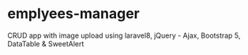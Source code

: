 # emplyees-manager
CRUD app with image upload using laravel8, jQuery - Ajax, Bootstrap 5, DataTable &amp; SweetAlert
